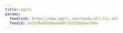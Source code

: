 ```yaml
---
title: pgcli
params:
  feedlink: https://www.pgcli.com/feeds/all.rss.xml
  feedid: 5a53f6a8fbb4e4ad0f78753b85eef0da
---
```

